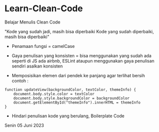 # Learn-Clean-Code
Belajar Menulis Clean Code 

"Kode yang sudah jadi, masih bisa diperbaiki
    Kode yang sudah diperbaiki, masih bisa diperbaiki"

- Penamaan fungsi = camelCase

- Gaya penulisan yang konsisten = bisa menggunakan yang sudah ada 
seperti di JS ada airbnb, ESLint ataupun menggunakan gaya penulisan sendiri asalkan konsisten

- Memposisikan elemen dari pendek ke panjang agar terlihat bersih contoh :

```
function updateView(backgroundColor, textColor, themeInfo) {
    document.body.style.color = textColor                           
    document.body.style.backgroundColor = backgroundColor
    document.getElementById("themeInfo").innerHTML = themeInfo
}
```

- Hindari penulisan kode yang berulang, Boilerplate Code 

Senin 05 Juni 2023

